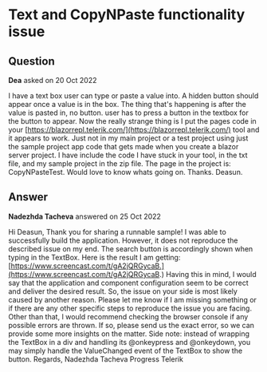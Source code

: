 # Text and CopyNPaste functionality issue

## Question

**Dea** asked on 20 Oct 2022

I have a text box user can type or paste a value into. A hidden button should appear once a value is in the box. The thing that's happening is after the value is pasted in, no button. user has to press a button in the textbox for the button to appear. Now the really strange thing is I put the pages code in your [https://blazorrepl.telerik.com/](https://blazorrepl.telerik.com/) tool and it appears to work. Just not in my main project or a test project using just the sample project app code that gets made when you create a blazor server project. I have include the code I have stuck in your tool, in the txt file, and my sample project in the zip file. The page in the project is: CopyNPasteTest. Would love to know whats going on. Thanks. Deasun.

## Answer

**Nadezhda Tacheva** answered on 25 Oct 2022

Hi Deasun, Thank you for sharing a runnable sample! I was able to successfully build the application. However, it does not reproduce the described issue on my end. The search button is accordingly shown when typing in the TextBox. Here is the result I am getting: [https://www.screencast.com/t/gA2jQRGycaB.](https://www.screencast.com/t/gA2jQRGycaB.) Having this in mind, I would say that the application and component configuration seem to be correct and deliver the desired result. So, the issue on your side is most likely caused by another reason. Please let me know if I am missing something or if there are any other specific steps to reproduce the issue you are facing. Other than that, I would recommend checking the browser console if any possible errors are thrown. If so, please send us the exact error, so we can provide some more insights on the matter. Side note: instead of wrapping the TextBox in a div and handling its @onkeypress and @onkeydown, you may simply handle the ValueChanged event of the TextBox to show the button. Regards, Nadezhda Tacheva Progress Telerik
